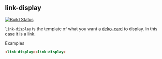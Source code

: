 ## link-display

[![Build Status](https://travis-ci.org/Hi9Here/link-display.svg?branch=master)](https://travis-ci.org/Hi9Here/link-display)

`link-display` is the template of what you want a [deko-card](https://github.com/hi9here/deko-card) to display. In this case it is a link.


Examples

```html
<link-display><link-display>

```
